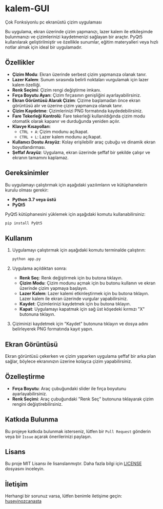 # kalem-GUI
Çok Fonksiyonlu pc ekranüstü çizim uygulaması

Bu uygulama, ekran üzerinde çizim yapmanızı, lazer kalem ile etkileşimde bulunmanızı ve çizimlerinizi kaydetmenizi sağlayan bir araçtır. PyQt5 kullanılarak geliştirilmiştir ve özellikle sunumlar, eğitim materyalleri veya hızlı notlar almak için ideal bir uygulamadır.

## Özellikler

- **Çizim Modu**: Ekran üzerinde serbest çizim yapmanıza olanak tanır.
- **Lazer Kalem**: Sunum sırasında belirli noktaları vurgulamak için lazer kalem özelliği.
- **Renk Seçimi**: Çizim rengi değiştirme imkanı.
- **Fırça Boyutu Ayarı**: Çizim fırçasının genişliğini ayarlayabilirsiniz.
- **Ekran Görüntüsü Alarak Çizim**: Çizime başlamadan önce ekran görüntüsü alır ve üzerine çizim yapmanıza olanak tanır.
- **Çizim Kaydetme**: Çizimlerinizi PNG formatında kaydedebilirsiniz.
- **Fare Tekerleği Kontrolü**: Fare tekerleği kullanıldığında çizim modu otomatik olarak kapanır ve durduğunda yeniden açılır.
- **Klavye Kısayolları**:
  - `CTRL + A`: Çizim modunu aç/kapat.
  - `CTRL + L`: Lazer kalem modunu aç/kapat.
- **Kullanıcı Dostu Arayüz**: Kolay erişilebilir araç çubuğu ve dinamik ekran boyutlandırması.
- **Şeffaf Arayüz**: Uygulama, ekran üzerinde şeffaf bir şekilde çalışır ve ekranın tamamını kaplamaz.

## Gereksinimler

Bu uygulamayı çalıştırmak için aşağıdaki yazılımların ve kütüphanelerin kurulu olması gerekir:

- **Python 3.7 veya üstü**
- **PyQt5**

PyQt5 kütüphanesini yüklemek için aşağıdaki komutu kullanabilirsiniz:

```bash
pip install PyQt5
```

## Kullanım

1. Uygulamayı çalıştırmak için aşağıdaki komutu terminalde çalıştırın:

   ```bash
   python app.py
   ```

2. Uygulama açıldıktan sonra:
   - **Renk Seç**: Renk değiştirmek için bu butona tıklayın.
   - **Çizim Modu**: Çizim modunu açmak için bu butonu kullanın ve ekran üzerinde çizim yapmaya başlayın.
   - **Lazer Kalem**: Lazer kalemi etkinleştirmek için bu butona tıklayın. Lazer kalem ile ekran üzerinde vurgular yapabilirsiniz.
   - **Kaydet**: Çizimlerinizi kaydetmek için bu butona tıklayın.
   - **Kapat**: Uygulamayı kapatmak için sağ üst köşedeki kırmızı "X" butonuna tıklayın.

3. Çiziminizi kaydetmek için "Kaydet" butonuna tıklayın ve dosya adını belirleyerek PNG formatında kayıt yapın.

## Ekran Görüntüsü

Ekran görüntüsü çekerken ve çizim yaparken uygulama şeffaf bir arka plan sağlar, böylece ekranınızın üzerine kolayca çizim yapabilirsiniz.

## Özelleştirme

- **Fırça Boyutu**: Araç çubuğundaki slider ile fırça boyutunu ayarlayabilirsiniz.
- **Renk Seçimi**: Araç çubuğundaki "Renk Seç" butonuna tıklayarak çizim rengini değiştirebilirsiniz.

## Katkıda Bulunma

Bu projeye katkıda bulunmak isterseniz, lütfen bir `Pull Request` gönderin veya bir `Issue` açarak önerilerinizi paylaşın.

## Lisans

Bu proje MIT Lisansı ile lisanslanmıştır. Daha fazla bilgi için [LICENSE](LICENSE) dosyasını inceleyin.

## İletişim

Herhangi bir sorunuz varsa, lütfen benimle iletişime geçin: [huseyinozcanasta](https://github.com/huseyinozcanasta)
